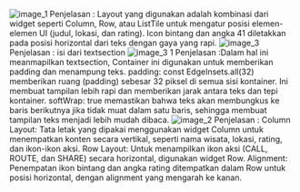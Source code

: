 ![image_1](https://github.com/user-attachments/assets/d1524660-e4c1-4827-ad92-eb5bbca276df)
Penjelasan : Layout yang digunakan adalah kombinasi dari widget seperti Column, Row, atau ListTile untuk mengatur posisi elemen-elemen UI (judul, lokasi, dan rating).
Icon bintang dan angka 41 diletakkan pada posisi horizontal dari teks dengan gaya yang rapi.
![image_3](https://github.com/user-attachments/assets/24596ccd-72f4-4e01-afb6-e4b564034707) 
Penjelasan : isi dari textsection
![image_3 1](https://github.com/user-attachments/assets/2b9a179a-892e-4722-b8bd-0d16f6548372) 
Penjelasan :Dalam hal ini meanmapilkan textsection, Container ini digunakan untuk memberikan padding dan menampung teks. padding: const EdgeInsets.all(32) memberikan ruang (padding) sebesar 32 piksel di semua sisi kontainer. Ini membuat tampilan lebih rapi dan memberikan jarak antara teks dan tepi kontainer. softWrap: true memastikan bahwa teks akan membungkus ke baris berikutnya jika tidak muat dalam satu baris, sehingga membuat tampilan teks menjadi lebih mudah dibaca.
![image_2](https://github.com/user-attachments/assets/91d799fd-dc3e-4f25-b699-d1c2d7ebcd03)
Penjelasan : Column Layout: Tata letak yang dipakai  menggunakan widget Column untuk menempatkan konten secara vertikal, seperti nama wisata, lokasi, rating, dan ikon-ikon aksi.
Row Layout: Untuk menampilkan ikon aksi (CALL, ROUTE, dan SHARE) secara horizontal,  digunakan widget Row.
Alignment: Penempatan ikon bintang dan angka rating ditempatkan dalam Row untuk posisi horizontal, dengan alignment yang mengarah ke kanan.
